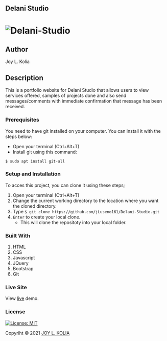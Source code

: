 ## Delani Studio

# ![Delani-Studio](https://jluseno161.github.io/Delani-Studio/assets/app.png)

## Author

Joy L. Kolia

## Description

This is a portfolio website for Delani Studio that allows users to view services offered, samples of projects done and also send messages/comments 
with immediate confirmation that message has been received.

### Prerequisites

You need to have git installed on your computer. You can install it with the steps below:
   -  Open your terminal (Ctrl+Alt+T)
   -  Install git using this command:

 `$ sudo apt install git-all`

### Setup and Installation

To acces this project, you can clone it using these steps; 

1. Open your terminal (Ctrl+Alt+T)
2. Change the current working directory to the location where you want the cloned directory.
3. Type `$ git clone https://github.com/jLuseno161/Delani-Studio.git`
4. `Enter` to create your local clone.
    - This will clone the repositoty into your local folder.

### Built With

1. HTML
2. CSS
3. Javascript
4. JQuery
5. Bootstrap
6. Git

### Live Site

View [live](https://jluseno161.github.io/Delani-Studio/) demo.

### License

[![License: MIT](https://img.shields.io/badge/License-MIT-yellow.svg)](LICENSE)

Copyriht © 2021  [JOY L. KOLIA](https://github.com/jLuseno161)
